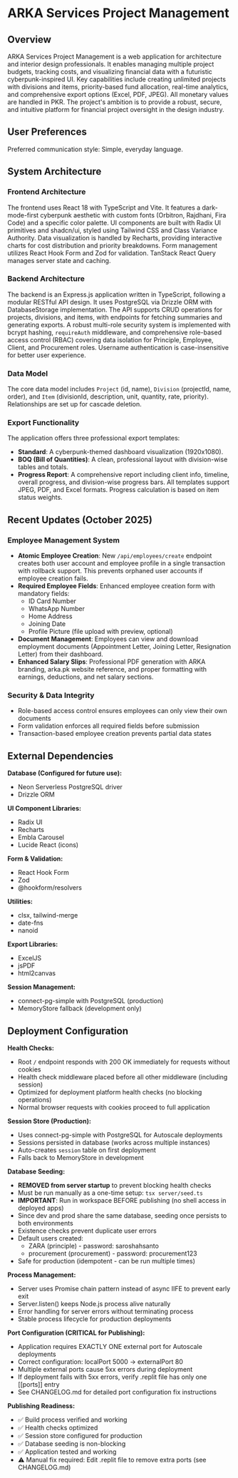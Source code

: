 # ARKA Services Project Management

## Overview

ARKA Services Project Management is a web application for architecture and interior design professionals. It enables managing multiple project budgets, tracking costs, and visualizing financial data with a futuristic cyberpunk-inspired UI. Key capabilities include creating unlimited projects with divisions and items, priority-based fund allocation, real-time analytics, and comprehensive export options (Excel, PDF, JPEG). All monetary values are handled in PKR. The project's ambition is to provide a robust, secure, and intuitive platform for financial project oversight in the design industry.

## User Preferences

Preferred communication style: Simple, everyday language.

## System Architecture

### Frontend Architecture

The frontend uses React 18 with TypeScript and Vite. It features a dark-mode-first cyberpunk aesthetic with custom fonts (Orbitron, Rajdhani, Fira Code) and a specific color palette. UI components are built with Radix UI primitives and shadcn/ui, styled using Tailwind CSS and Class Variance Authority. Data visualization is handled by Recharts, providing interactive charts for cost distribution and priority breakdowns. Form management utilizes React Hook Form and Zod for validation. TanStack React Query manages server state and caching.

### Backend Architecture

The backend is an Express.js application written in TypeScript, following a modular RESTful API design. It uses PostgreSQL via Drizzle ORM with DatabaseStorage implementation. The API supports CRUD operations for projects, divisions, and items, with endpoints for fetching summaries and generating exports. A robust multi-role security system is implemented with bcrypt hashing, `requireAuth` middleware, and comprehensive role-based access control (RBAC) covering data isolation for Principle, Employee, Client, and Procurement roles. Username authentication is case-insensitive for better user experience.

### Data Model

The core data model includes `Project` (id, name), `Division` (projectId, name, order), and `Item` (divisionId, description, unit, quantity, rate, priority). Relationships are set up for cascade deletion.

### Export Functionality

The application offers three professional export templates:
- **Standard**: A cyberpunk-themed dashboard visualization (1920x1080).
- **BOQ (Bill of Quantities)**: A clean, professional layout with division-wise tables and totals.
- **Progress Report**: A comprehensive report including client info, timeline, overall progress, and division-wise progress bars.
All templates support JPEG, PDF, and Excel formats. Progress calculation is based on item status weights.

## Recent Updates (October 2025)

### Employee Management System
- **Atomic Employee Creation**: New `/api/employees/create` endpoint creates both user account and employee profile in a single transaction with rollback support. This prevents orphaned user accounts if employee creation fails.
- **Required Employee Fields**: Enhanced employee creation form with mandatory fields:
  - ID Card Number
  - WhatsApp Number
  - Home Address
  - Joining Date
  - Profile Picture (file upload with preview, optional)
- **Document Management**: Employees can view and download employment documents (Appointment Letter, Joining Letter, Resignation Letter) from their dashboard.
- **Enhanced Salary Slips**: Professional PDF generation with ARKA branding, arka.pk website reference, and proper formatting with earnings, deductions, and net salary sections.

### Security & Data Integrity
- Role-based access control ensures employees can only view their own documents
- Form validation enforces all required fields before submission
- Transaction-based employee creation prevents partial data states

## External Dependencies

**Database (Configured for future use):**
- Neon Serverless PostgreSQL driver
- Drizzle ORM

**UI Component Libraries:**
- Radix UI
- Recharts
- Embla Carousel
- Lucide React (icons)

**Form & Validation:**
- React Hook Form
- Zod
- @hookform/resolvers

**Utilities:**
- clsx, tailwind-merge
- date-fns
- nanoid

**Export Libraries:**
- ExcelJS
- jsPDF
- html2canvas

**Session Management:**
- connect-pg-simple with PostgreSQL (production)
- MemoryStore fallback (development only)

## Deployment Configuration

**Health Checks:**
- Root `/` endpoint responds with 200 OK immediately for requests without cookies
- Health check middleware placed before all other middleware (including session)
- Optimized for deployment platform health checks (no blocking operations)
- Normal browser requests with cookies proceed to full application

**Session Store (Production):**
- Uses connect-pg-simple with PostgreSQL for Autoscale deployments
- Sessions persisted in database (works across multiple instances)
- Auto-creates `session` table on first deployment
- Falls back to MemoryStore in development

**Database Seeding:**
- **REMOVED from server startup** to prevent blocking health checks
- Must be run manually as a one-time setup: `tsx server/seed.ts`
- **IMPORTANT**: Run in workspace BEFORE publishing (no shell access in deployed apps)
- Since dev and prod share the same database, seeding once persists to both environments
- Existence checks prevent duplicate user errors
- Default users created: 
  - ZARA (principle) - password: saroshahsanto
  - procurement (procurement) - password: procurement123
- Safe for production (idempotent - can be run multiple times)

**Process Management:**
- Server uses Promise chain pattern instead of async IIFE to prevent early exit
- Server.listen() keeps Node.js process alive naturally
- Error handling for server errors without terminating process
- Stable process lifecycle for production deployments

**Port Configuration (CRITICAL for Publishing):**
- Application requires EXACTLY ONE external port for Autoscale deployments
- Correct configuration: localPort 5000 → externalPort 80
- Multiple external ports cause 5xx errors during deployment
- If deployment fails with 5xx errors, verify .replit file has only one [[ports]] entry
- See CHANGELOG.md for detailed port configuration fix instructions

**Publishing Readiness:**
- ✅ Build process verified and working
- ✅ Health checks optimized
- ✅ Session store configured for production
- ✅ Database seeding is non-blocking
- ✅ Application tested and working
- ⚠️ Manual fix required: Edit .replit file to remove extra ports (see CHANGELOG.md)